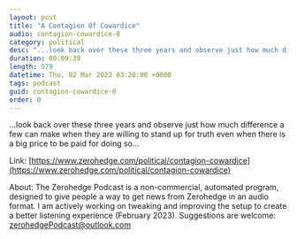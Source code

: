 ```yaml
---
layout: post
title: "A Contagion Of Cowardice"
audio: contagion-cowardice-0
category: political
desc: "...look back over these three years and observe just how much difference a few can make when they are willing to stand up for truth even when there is a big price to be paid for doing so..."
duration: 00:09:39
length: 579
datetime: Thu, 02 Mar 2023 03:20:00 +0000
tags: podcast
guid: contagion-cowardice-0
order: 0
---
```

...look back over these three years and observe just how much difference a few can make when they are willing to stand up for truth even when there is a big price to be paid for doing so...

Link: [https://www.zerohedge.com/political/contagion-cowardice](https://www.zerohedge.com/political/contagion-cowardice)

About: The Zerohedge Podcast is a non-commercial, automated program, designed to give people a way to get news from Zerohedge in an audio format.  I am actively working on tweaking and improving the setup to create a better listening experience (February 2023).  Suggestions are welcome: [zerohedgePodcast@outlook.com](mailto:zerohedgePodcast@outlook.com)